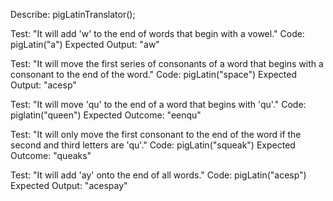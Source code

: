 Describe: pigLatinTranslator();

Test: "It will add 'w' to the end of words that begin with a vowel."
Code: pigLatin("a")
Expected Output: "aw"

Test: "It will move the first series of consonants of a word that begins with a consonant to the end of the word."
Code: pigLatin("space")
Expected Output: "acesp"

Test: "It will move 'qu' to the end of a word that begins with 'qu'."
Code: piglatin("queen")
Expected Outcome: "eenqu"

Test: "It will only move the first consonant to the end of the word if the second and third letters are 'qu'."
Code: pigLatin("squeak")
Expected Outcome: "queaks" 

Test: "It will add 'ay' onto the end of all words."
Code: pigLatin("acesp")
Expected Output: "acespay"